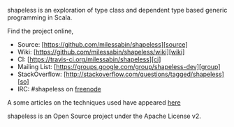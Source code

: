 shapeless is an exploration of type class and dependent type based generic
programming in Scala.

Find the project online,

- Source: [https://github.com/milessabin/shapeless][source]
- Wiki: [https://github.com/milessabin/shapeless/wiki][wiki]
- CI: [https://travis-ci.org/milessabin/shapeless][ci]
- Mailing List: [https://groups.google.com/group/shapeless-dev][group]
- StackOverflow: [http://stackoverflow.com/questions/tagged/shapeless][so]
- IRC: #shapeless on [freenode][irc]

A some articles on the techniques used have appeared [here][blog]

shapeless is an Open Source project under the Apache License v2.

[source]: https://github.com/milessabin/shapeless
[wiki]: https://github.com/milessabin/shapeless/wiki
[ci]: https://travis-ci.org/milessabin/shapeless
[group]: https://groups.google.com/group/shapeless-dev
[so]: http://stackoverflow.com/questions/tagged/shapeless
[irc]: http://freenode.net/
[blog]: http://www.chuusai.com/blog
